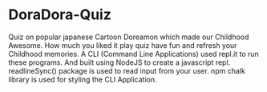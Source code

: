 # DoraDora-Quiz
 
Quiz on popular japanese Cartoon Doreamon which made our Childhood Awesome. 
How much you liked it play quiz have fun and refresh your Childhood memories.
A CLI (Command Line Applications) used repl.it to run these programs.
And built using NodeJS to create a javascript repl.
readlineSync() package is used to read input from your user.
npm chalk library is used for styling the CLI Application.
